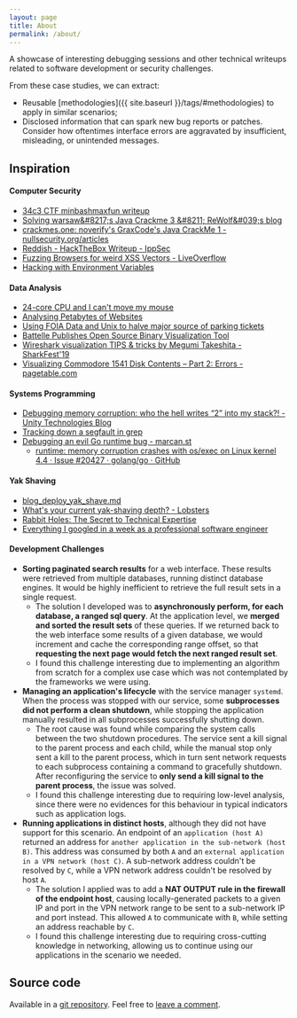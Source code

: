 ```yaml
---
layout: page
title: About
permalink: /about/
---
```


A showcase of interesting debugging sessions and other technical writeups related to software development or security challenges.

From these case studies, we can extract:

- Reusable [methodologies]({{ site.baseurl }}/tags/#methodologies) to apply in similar scenarios;
- Disclosed information that can spark new bug reports or patches. Consider how oftentimes interface errors are aggravated by insufficient, misleading, or unintended messages.

## Inspiration

#### Computer Security

- [34c3 CTF minbashmaxfun writeup](https://medium.com/@orik_/34c3-ctf-minbashmaxfun-writeup-4470b596df60)
- [Solving warsaw&\#8217;s Java Crackme 3 &\#8211; ReWolf&\#039;s blog](http://blog.rewolf.pl/blog/?p=856)
- [crackmes\.one: noverify's GraxCode's Java CrackMe 1 \- nullsecurity\.org/articles](http://www.nullsecurity.org/article/crackmes_one_noverify_graxcode_java_crackme_1)
- [Reddish \- HackTheBox Writeup \- IppSec](https://www.youtube.com/watch?v=Yp4oxoQIBAM)
- [Fuzzing Browsers for weird XSS Vectors \- LiveOverflow](https://www.youtube.com/watch?v=yq_P3dzGiK4)
- [Hacking with Environment Variables](https://www.elttam.com/blog/env/)

#### Data Analysis

- [24\-core CPU and I can't move my mouse](https://randomascii.wordpress.com/2017/07/09/24-core-cpu-and-i-cant-move-my-mouse/)
- [Analysing Petabytes of Websites](https://tech.marksblogg.com/petabytes-of-website-data-spark-emr.html)
- [Using FOIA Data and Unix to halve major source of parking tickets](https://mchap.io/using-foia-data-and-unix-to-halve-major-source-of-parking-tickets.html)
- [Battelle Publishes Open Source Binary Visualization Tool](https://inside.battelle.org/blog-details/battelle-publishes-open-source-binary-visualization-tool)
- [Wireshark visualization TIPS & tricks by Megumi Takeshita \- SharkFest'19](https://sharkfestus.wireshark.org/assets/presentations19/28-37.pdf)
- [Visualizing Commodore 1541 Disk Contents – Part 2: Errors - pagetable\.com](https://www.pagetable.com/?p=1356)

#### Systems Programming

- [Debugging memory corruption: who the hell writes “2” into my stack?! \- Unity Technologies Blog](https://blogs.unity3d.com/2016/04/25/debugging-memory-corruption-who-the-hell-writes-2-into-my-stack-2/)
- [Tracking down a segfault in grep](https://blog.loadzero.com/blog/tracking-down-a-segfault-in-grep/)
- [Debugging an evil Go runtime bug \- marcan\.st](https://marcan.st/2017/12/debugging-an-evil-go-runtime-bug/)
    - [runtime: memory corruption crashes with os/exec on Linux kernel 4\.4 · Issue \#20427 · golang/go · GitHub](https://github.com/golang/go/issues/20427)

#### Yak Shaving

- [blog_deploy_yak_shave.md](https://gist.github.com/trptcolin/3353806872d367819f0709c4607acbb8)
- [What's your current yak-shaving depth? \- Lobsters](https://lobste.rs/s/ngswph/what_s_your_current_yak_shaving_depth)
- [Rabbit Holes: The Secret to Technical Expertise](http://blog.bityard.net/articles/2019/August/rabbit-holes-the-secret-to-technical-expertise.html)
- [Everything I googled in a week as a professional software engineer](https://localghost.dev/2019/09/everything-i-googled-in-a-week-as-a-professional-software-engineer/)

#### Development Challenges

- **Sorting paginated search results** for a web interface. These results were retrieved from multiple databases, running distinct database engines. It would be highly inefficient to retrieve the full result sets in a single request.
    - The solution I developed was to **asynchronously perform, for each database, a ranged sql query**. At the application level, we **merged and sorted the result sets** of these queries. If we returned back to the web interface some results of a given database, we would increment and cache the corresponding range offset, so that **requesting the next page would fetch the next ranged result set**.
    - I found this challenge interesting due to implementing an algorithm from scratch for a complex use case which was not contemplated by the frameworks we were using.
- **Managing an application's lifecycle** with the service manager `systemd`. When the process was stopped with our service, some **subprocesses did not perform a clean shutdown**, while stopping the application manually resulted in all subprocesses successfully shutting down.
    - The root cause was found while comparing the system calls between the two shutdown procedures. The service sent a kill signal to the parent process and each child, while the manual stop only sent a kill to the parent process, which in turn sent network requests to each subprocess containing a command to gracefully shutdown. After reconfiguring the service to **only send a kill signal to the parent process**, the issue was solved.
    - I found this challenge interesting due to requiring low-level analysis, since there were no evidences for this behaviour in typical indicators such as application logs.
- **Running applications in distinct hosts**, although they did not have support for this scenario. An endpoint of an `application (host A)` returned an address for `another application in the sub-network (host B)`. This address was consumed by both `A` and an `external application in a VPN network (host C)`. A sub-network address couldn't be resolved by `C`, while a VPN network address couldn't be resolved by host `A`.
    - The solution I applied was to add a **NAT OUTPUT rule in the firewall of the endpoint host**, causing locally-generated packets to a given IP and port in the VPN network range to be sent to a sub-network IP and port instead. This allowed `A` to communicate with `B`, while setting an address reachable by `C`.
    - I found this challenge interesting due to requiring cross-cutting knowledge in networking, allowing us to continue using our applications in the scenario we needed.

## Source code

Available in a [git repository](https://github.com/nevesnunes/blog/tree/gh-pages). Feel free to [leave a comment](https://github.com/nevesnunes/blog/issues).
